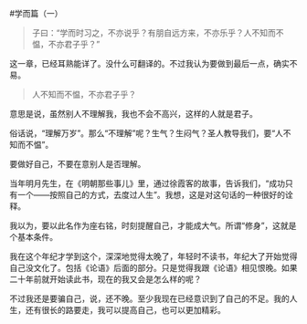 #学而篇（一）

>子曰：“学而时习之，不亦说乎？有朋自远方来，不亦乐乎？人不知而不愠，不亦君子乎？”

这一章，已经耳熟能详了。没什么可翻译的。不过我认为要做到最后一点，确实不易。

> 人不知而不愠，不亦君子乎？

意思是说，虽然别人不理解我，我也不会不高兴，这样的人就是君子。

俗话说，“理解万岁”。那么“不理解”呢？生气？生闷气？圣人教导我们，要“人不知而不愠”。

要做好自己，不要在意别人是否理解。

当年明月先生，在《明朝那些事儿》里，通过徐霞客的故事，告诉我们，“成功只有一个——按照自己的方式，去度过人生”。我想，这是对这句话的一种很好的诠释。

我以为，要以此名作为座右铭，时刻提醒自己，才能成大气。所谓“修身”，这就是个基本条件。

我在这个年纪才学到这个，深深地觉得太晚了，年轻时不读书，年纪大了开始觉得自己没文化了。包括《论语》后面的部分。只是觉得我跟《论语》相见恨晚。如果二十年前就开始读此书，现在的我又会是怎么样的呢？

不过我还是要骗自己，说，还不晚。至少我现在已经意识到了自己的不足。我的人生，还有很长的路要走，我可以提高自己，也可以更加精彩。
